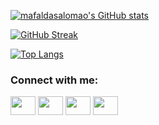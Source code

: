 

[![mafaldasalomao's GitHub stats](https://github-readme-stats.vercel.app/api?username=mafaldasalomao&show_icons=true&theme=radical)](https://github.com/anuraghazra/github-readme-stats)



[![GitHub Streak](https://github-readme-streak-stats.herokuapp.com/?user=mafaldasalomao)](https://git.io/streak-stats)

[![Top Langs](https://github-readme-stats.vercel.app/api/top-langs/?username=mafaldasalomao)](https://github.com/anuraghazra/github-readme-stats)



<h3 align="left">Connect with me:</h3>
<p align="left">
<a href="your link" target="blank"><img align="center" src="https://cdn.jsdelivr.net/npm/simple-icons@3.0.1/icons/twitter.svg" alt="" height="30" width="40" /></a>
<a href="your link" target="blank"><img align="center" src="https://cdn.jsdelivr.net/npm/simple-icons@3.0.1/icons/linkedin.svg" alt="" height="30" width="40" /></a>
<a href="your link" target="blank"><img align="center" src="https://cdn.jsdelivr.net/npm/simple-icons@3.0.1/icons/instagram.svg" alt="" height="30" width="40" /></a>
<a href="your link" target="blank"><img align="center" src="https://cdn.jsdelivr.net/npm/simple-icons@3.0.1/icons/youtube.svg" alt="" height="30" width="40" /></a>
</p>

